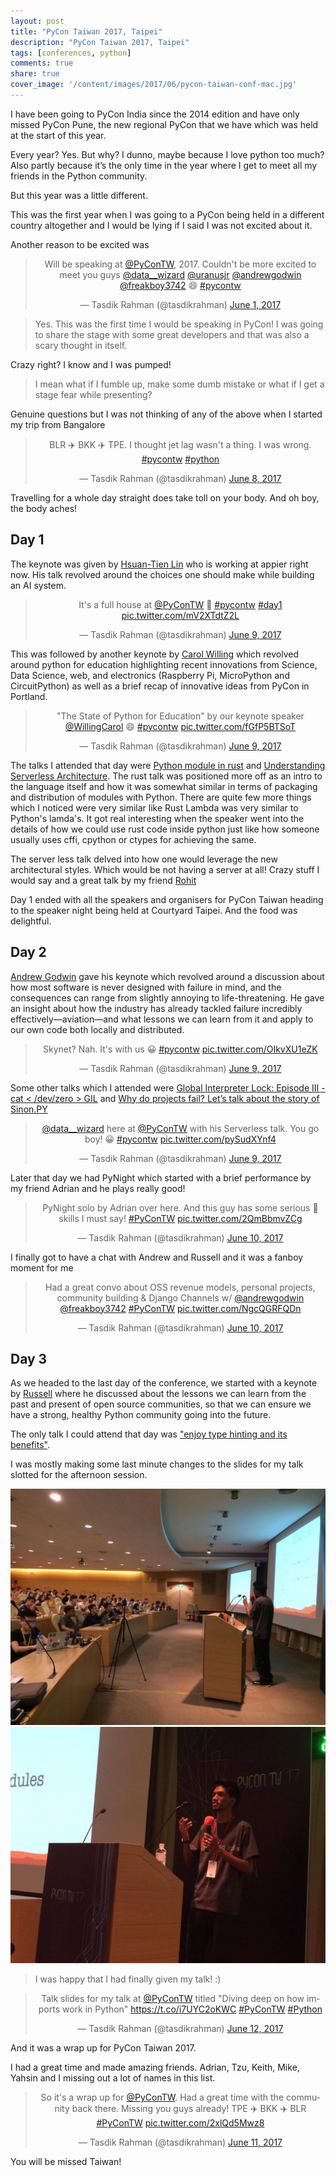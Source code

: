 ```yaml
---
layout: post
title: "PyCon Taiwan 2017, Taipei"
description: "PyCon Taiwan 2017, Taipei"
tags: [conferences, python]
comments: true
share: true
cover_image: '/content/images/2017/06/pycon-taiwan-conf-mac.jpg'
---
```


I have been going to PyCon India since the 2014 edition and have only missed PyCon Pune, the new regional PyCon that we have which was held at the start of this year. 

Every year? Yes. But why? I dunno, maybe because I love python too much? Also partly because it’s the only time in the year where I get to meet all my friends in the Python community.

But this year was a little different. 

This was the first year when I was going to a PyCon being held in a different country altogether and I would be lying if I said I was not excited about it.

Another reason to be excited was 

<center><blockquote class="twitter-tweet" data-lang="en"><p lang="en" dir="ltr">Will be speaking at <a href="https://twitter.com/PyConTW">@PyConTW</a>, 2017. Couldn&#39;t be more excited to meet you guys <a href="https://twitter.com/data__wizard">@data__wizard</a> <a href="https://twitter.com/uranusjr">@uranusjr</a> <a href="https://twitter.com/andrewgodwin">@andrewgodwin</a> <a href="https://twitter.com/freakboy3742">@freakboy3742</a> 😄 <a href="https://twitter.com/hashtag/pycontw?src=hash">#pycontw</a></p>&mdash; Tasdik Rahman (@tasdikrahman) <a href="https://twitter.com/tasdikrahman/status/870256422226862080">June 1, 2017</a></blockquote>
<script async src="//platform.twitter.com/widgets.js" charset="utf-8"></script></center>

> Yes. This was the first time I would be speaking in PyCon! I was going to share the stage with some great developers and that was also a scary thought in itself. 

Crazy right? I know and I was pumped!

> I mean what if I fumble up, make some dumb mistake or what if I get a stage fear while presenting?

Genuine questions but I was not thinking of any of the above when I started my trip from Bangalore

<center><blockquote class="twitter-tweet" data-lang="en"><p lang="en" dir="ltr">BLR ✈️ BKK ✈️ TPE. I thought jet lag wasn&#39;t a thing. I was wrong. <a href="https://twitter.com/hashtag/pycontw?src=hash">#pycontw</a> <a href="https://twitter.com/hashtag/python?src=hash">#python</a></p>&mdash; Tasdik Rahman (@tasdikrahman) <a href="https://twitter.com/tasdikrahman/status/872789142010122240">June 8, 2017</a></blockquote>
<script async src="//platform.twitter.com/widgets.js" charset="utf-8"></script></center>

Travelling for a whole day straight does take toll on your body. And oh boy, the body aches!

## Day 1

The keynote was given by [Hsuan-Tien Lin](http://www.csie.ntu.edu.tw/~htlin/) who is working at appier right now. His talk revolved around the choices one should make while building an AI system.

<center><blockquote class="twitter-tweet" data-lang="en"><p lang="en" dir="ltr">It&#39;s a full house at <a href="https://twitter.com/PyConTW">@PyConTW</a> 🙌 <a href="https://twitter.com/hashtag/pycontw?src=hash">#pycontw</a> <a href="https://twitter.com/hashtag/day1?src=hash">#day1</a> <a href="https://t.co/mV2XTdtZ2L">pic.twitter.com/mV2XTdtZ2L</a></p>&mdash; Tasdik Rahman (@tasdikrahman) <a href="https://twitter.com/tasdikrahman/status/873214548534206465">June 9, 2017</a></blockquote>
<script async src="//platform.twitter.com/widgets.js" charset="utf-8"></script></center>

This was followed by another keynote by [Carol Willing](https://speakerdeck.com/willingc/the-state-of-python-for-education) which revolved around python for education highlighting recent innovations from Science, Data Science, web, and electronics (Raspberry Pi, MicroPython and CircuitPython) as well as a brief recap of innovative ideas from PyCon in Portland.

<center><blockquote class="twitter-tweet" data-lang="en"><p lang="en" dir="ltr">&quot;The State of Python for Education&quot; by our keynote speaker <a href="https://twitter.com/WillingCarol">@WillingCarol</a> 😄 <a href="https://twitter.com/hashtag/pycontw?src=hash">#pycontw</a> <a href="https://t.co/fGfP5BTSoT">pic.twitter.com/fGfP5BTSoT</a></p>&mdash; Tasdik Rahman (@tasdikrahman) <a href="https://twitter.com/tasdikrahman/status/873051990317608961">June 9, 2017</a></blockquote>
<script async src="//platform.twitter.com/widgets.js" charset="utf-8"></script></center>

The talks I attended that day were [Python module in rust](https://tw.pycon.org/2017/events/talk/325227434406314071/) and [Understanding Serverless Architecture](https://speakerdeck.com/dawny33/understanding-serverless-architectures). The rust talk was positioned more off as an intro to the language itself and how it was somewhat similar in terms of packaging and distribution of modules with Python. There are quite few more things which I noticed were very similar like Rust Lambda was very similar to Python's lamda's. It got real interesting when the speaker went into the details of how we could use rust code inside python just like how someone usually uses cffi, cpython or ctypes for achieving the same. 

The server less talk delved into how one would leverage the new architectural styles. Which would be not having a server at all! Crazy stuff I would say and a great talk by my friend [Rohit](https://twitter.com/data__wizard/)

Day 1 ended with all the speakers and organisers for PyCon Taiwan heading to the speaker night being held at Courtyard Taipei. And the food was delightful.

## Day 2

[Andrew Godwin](https://twitter.com/andrewgodwin) gave his keynote which revolved around a discussion about how most software is never designed with failure in mind, and the consequences can range from slightly annoying to life-threatening. He gave an insight about how the industry has already tackled failure incredibly effectively—aviation—and what lessons we can learn from it and apply to our own code both locally and distributed.

<center><blockquote class="twitter-tweet" data-lang="en"><p lang="en" dir="ltr">Skynet? Nah. It&#39;s with us 😀 <a href="https://twitter.com/hashtag/pycontw?src=hash">#pycontw</a> <a href="https://t.co/OIkvXU1eZK">pic.twitter.com/OIkvXU1eZK</a></p>&mdash; Tasdik Rahman (@tasdikrahman) <a href="https://twitter.com/tasdikrahman/status/873053362765217792">June 9, 2017</a></blockquote>
<script async src="//platform.twitter.com/widgets.js" charset="utf-8"></script></center>

Some other talks which I attended were [Global Interpreter Lock: Episode III - cat < /dev/zero > GIL](https://www.slideshare.net/penvirus/global-interpreter-lock-episode-iii-cat-lt-devzero-gil) and [Why do projects fail? Let’s talk about the story of Sinon.PY](https://www.slideshare.net/ssuser2cbb78/pycon-tw-2017-why-do-projects-fail-lets-talk-about-the-story-of-sinonpy)

<center><blockquote class="twitter-tweet" data-lang="en"><p lang="en" dir="ltr"><a href="https://twitter.com/data__wizard">@data__wizard</a> here at <a href="https://twitter.com/PyConTW">@PyConTW</a> with his Serverless talk. You go boy! 😀 <a href="https://twitter.com/hashtag/pycontw?src=hash">#pycontw</a> <a href="https://t.co/pySudXYnf4">pic.twitter.com/pySudXYnf4</a></p>&mdash; Tasdik Rahman (@tasdikrahman) <a href="https://twitter.com/tasdikrahman/status/873091601484070912">June 9, 2017</a></blockquote>
<script async src="//platform.twitter.com/widgets.js" charset="utf-8"></script></center>

Later that day we had PyNight which started with a brief performance by my friend Adrian and he plays really good!

<center><blockquote class="twitter-tweet" data-lang="en"><p lang="en" dir="ltr">PyNight solo by Adrian over here. And this guy has some serious 🎹 skills I must say! <a href="https://twitter.com/hashtag/PyConTW?src=hash">#PyConTW</a> <a href="https://t.co/2QmBbmvZCg">pic.twitter.com/2QmBbmvZCg</a></p>&mdash; Tasdik Rahman (@tasdikrahman) <a href="https://twitter.com/tasdikrahman/status/873491014148685824">June 10, 2017</a></blockquote>
<script async src="//platform.twitter.com/widgets.js" charset="utf-8"></script></center>

I finally got to have a chat with Andrew and Russell and it was a fanboy moment for me

<center><blockquote class="twitter-tweet" data-lang="en"><p lang="en" dir="ltr">Had a great convo about OSS revenue models, personal projects, community building &amp; Django Channels w/ <a href="https://twitter.com/andrewgodwin">@andrewgodwin</a> <a href="https://twitter.com/freakboy3742">@freakboy3742</a> <a href="https://twitter.com/hashtag/PyConTW?src=hash">#PyConTW</a> <a href="https://t.co/NgcQGRFQDn">pic.twitter.com/NgcQGRFQDn</a></p>&mdash; Tasdik Rahman (@tasdikrahman) <a href="https://twitter.com/tasdikrahman/status/873551798501482497">June 10, 2017</a></blockquote>
<script async src="//platform.twitter.com/widgets.js" charset="utf-8"></script></center>

## Day 3

As we headed to the last day of the conference, we started with a keynote by [Russell](https://twitter.com/freakboy3742) where he discussed about the lessons we can learn from the past and present of open source communities, so that we can ensure we have a strong, healthy Python community going into the future.

The only talk I could attend that day was ["enjoy type hinting and its benefits"](https://www.slideshare.net/masahitojp/the-benefits-of-type-hintss). 

I was mostly making some last minute changes to the slides for my talk slotted for the afternoon session.

<center><img src="/content/images/2017/06/tasdik-pycontw-1.jpg"></center>

<center><img src="/content/images/2017/06/tasdik-pycontw-2.jpg"></center>

> I was happy that I had finally given my talk! :)

<center><blockquote class="twitter-tweet" data-lang="en"><p lang="en" dir="ltr">Talk slides for my talk at <a href="https://twitter.com/PyConTW">@PyConTW</a> titled &quot;Diving deep on how imports work in Python&quot; <a href="https://t.co/i7UYC2oKWC">https://t.co/i7UYC2oKWC</a> <a href="https://twitter.com/hashtag/PyConTW?src=hash">#PyConTW</a> <a href="https://twitter.com/hashtag/Python?src=hash">#Python</a></p>&mdash; Tasdik Rahman (@tasdikrahman) <a href="https://twitter.com/tasdikrahman/status/874185974908977152">June 12, 2017</a></blockquote>
<script async src="//platform.twitter.com/widgets.js" charset="utf-8"></script></center>

And it was a wrap up for PyCon Taiwan 2017. 

I had a great time and made amazing friends. Adrian, Tzu, Keith, Mike, Yahsin and I missing out a lot of names in this list. 

<center><blockquote class="twitter-tweet" data-lang="en"><p lang="en" dir="ltr">So it&#39;s a wrap up for <a href="https://twitter.com/PyConTW">@PyConTW</a>. Had a great time with the community back there. Missing you guys already! TPE ✈️ BKK ✈️ BLR <a href="https://twitter.com/hashtag/PyConTW?src=hash">#PyConTW</a> <a href="https://t.co/2xlQd5Mwz8">pic.twitter.com/2xlQd5Mwz8</a></p>&mdash; Tasdik Rahman (@tasdikrahman) <a href="https://twitter.com/tasdikrahman/status/874049878371872768">June 11, 2017</a></blockquote>
<script async src="//platform.twitter.com/widgets.js" charset="utf-8"></script></center>

You will be missed Taiwan!
